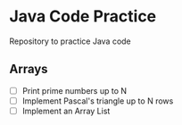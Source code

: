 # Java Code Practice

Repository to practice Java code

## Arrays
- [ ] Print prime numbers up to N
- [ ] Implement Pascal's triangle up to N rows
- [ ] Implement an Array List
